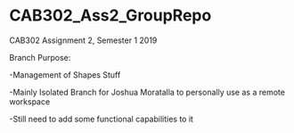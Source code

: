# CAB302_Ass2_GroupRepo
CAB302 Assignment 2, Semester 1 2019

Branch Purpose:

  -Management of Shapes Stuff
  
  -Mainly Isolated Branch for Joshua Moratalla to personally use as a remote workspace
  
  -Still need to add some functional capabilities to it
